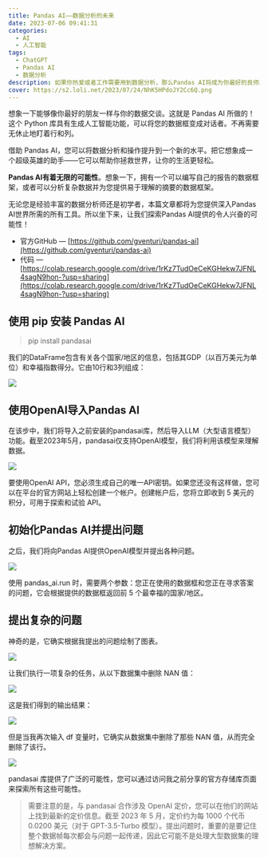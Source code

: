 ```yaml
---
title: Pandas AI——数据分析的未来
date: 2023-07-06 09:41:31
categories:
  - AI
  - 人工智能
tags:
  - ChatGPT
  - Pandas AI
  - 数据分析
description: 如果你热爱或者工作需要用到数据分析，那么Pandas AI将成为你最好的良师益友。
cover: https://s2.loli.net/2023/07/24/NhK5HPdoJY2Cc6Q.png
---
```


想象一下能够像你最好的朋友一样与你的数据交谈。这就是 Pandas AI 所做的！这个 Python 库具有生成人工智能功能，可以将您的数据框变成对话者。不再需要无休止地盯着行和列。

借助 Pandas AI，您可以将数据分析和操作提升到一个新的水平。把它想象成一个超级英雄的助手——它可以帮助你拯救世界，让你的生活更轻松。

**Pandas AI有着无限的可能性**。想象一下，拥有一个可以编写自己的报告的数据框架，或者可以分析复杂数据并为您提供易于理解的摘要的数据框架。

无论您是经验丰富的数据分析师还是初学者，本篇文章都将为您提供深入Pandas AI世界所需的所有工具。所以坐下来，让我们探索Pandas AI提供的令人兴奋的可能性！

- 官方GitHub — [https://github.com/gventuri/pandas-ai](https://github.com/gventuri/pandas-ai)
- 代码 — [https://colab.research.google.com/drive/1rKz7TudOeCeKGHekw7JFNL4sagN9hon-?usp=sharing](https://colab.research.google.com/drive/1rKz7TudOeCeKGHekw7JFNL4sagN9hon-?usp=sharing)

## 使用 pip 安装 Pandas AI

> pip install pandasai

我们的DataFrame包含有关各个国家/地区的信息，包括其GDP（以百万美元为单位）和幸福指数得分。它由10行和3列组成：

![](https://s2.loli.net/2023/07/24/BgPVYX4dk7LMOFm.png)

## 使用OpenAI导入Pandas AI

在该步中，我们将导入之前安装的pandasai库，然后导入LLM（大型语言模型）功能。截至2023年5月，pandasai仅支持OpenAI模型，我们将利用该模型来理解数据。

![](https://s2.loli.net/2023/07/24/V8a4EthMPYKeUzq.png)

要使用OpenAI API，您必须生成自己的唯一API密钥。如果您还没有这样做，您可以在平台的官方网站上轻松创建一个帐户。创建帐户后，您将立即收到 5 美元的积分，可用于探索和试验 API。

## 初始化Pandas AI并提出问题

之后，我们将向Pandas AI提供OpenAI模型并提出各种问题。

![](https://s2.loli.net/2023/07/24/gjk2FbHh1Tr3EaM.png)

使用 pandas_ai.run 时，需要两个参数：您正在使用的数据框和您正在寻求答案的问题，它会根据提供的数据框返回前 5 个最幸福的国家/地区。

## 提出复杂的问题

神奇的是，它确实根据我提出的问题绘制了图表。

![](https://s2.loli.net/2023/07/24/IGSTKrFcXlDgLh4.png)

让我们执行一项复杂的任务，从以下数据集中删除 NAN 值：

![](https://s2.loli.net/2023/07/24/PBCs5TpSryQ92dt.png)

这是我们得到的输出结果：

![](https://s2.loli.net/2023/07/24/8suCtHS36DIgGQx.png)

但是当我再次输入 df 变量时，它确实从数据集中删除了那些 NAN 值，从而完全删除了该行。

![](https://s2.loli.net/2023/07/24/BwbaS16vYKHWXN7.png)

pandasai 库提供了广泛的可能性，您可以通过访问我之前分享的官方存储库页面来探索所有这些可能性。

> 需要注意的是，与 pandasai 合作涉及 OpenAI 定价，您可以在他们的网站上找到最新的定价信息。截至 2023 年 5 月，定价约为每 1000 个代币 0.0200 美元（对于 GPT-3.5-Turbo 模型）。提出问题时，重要的是要记住整个数据帧每次都会与问题一起传递，因此它可能不是处理大型数据集的理想解决方案。
